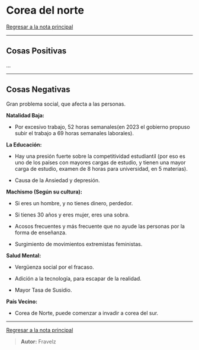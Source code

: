 # Corea del norte

[Regresar a la nota principal](./../../readme.md#temáticas-por-paises)

---

## Cosas Positivas

...

---

## Cosas Negativas

Gran problema social, que afecta a las personas.

**Natalidad Baja:**

* Por excesivo trabajo, 52 horas semanales(en 2023 el gobierno propuso subir el trabajo a 69 horas semanales laborales).

**La Educación:**

* Hay una presión fuerte sobre la competitividad estudiantil (por eso es uno de los países con mayores cargas de estudio, y tienen una mayor carga de estudio, examen de 8 horas para universidad, en 5 materias).

* Causa de la Ansiedad y depresión.

**Machismo (Según su cultura):**

* Si eres un hombre, y no tienes dinero, perdedor.

* Si tienes 30 años y eres mujer, eres una sobra.

* Acosos frecuentes y más frecuente que no ayude las personas por la forma de enseñanza.

* Surgimiento de movimientos extremistas feministas.

**Salud Mental:**

* Vergüenza social por el fracaso.

* Adición a la tecnología, para escapar de la realidad.

* Mayor Tasa de Susidio.

**País Vecino:**

* Corea de Norte, puede comenzar a invadir a corea del sur.

---

[Regresar a la nota principal](./../../readme.md#temáticas-por-paises)

> **Autor:** Fravelz
